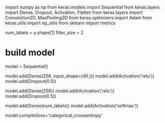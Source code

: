 import numpy as np
from keras.models import Sequential
from keras.layers import Dense, Dropout, Activation, Flatten
from keras.layers import Convolution2D, MaxPooling2D
from keras.optimizers import Adam
from keras.utils import np_utils
from sklearn import metrics 

num_labels = y.shape[1]
filter_size = 2

# build model
model = Sequential()

model.add(Dense(256, input_shape=(40,)))
model.add(Activation('relu'))
model.add(Dropout(0.5))

model.add(Dense(256))
model.add(Activation('relu'))
model.add(Dropout(0.5))

model.add(Dense(num_labels))
model.add(Activation('softmax'))

model.compile(loss='categorical_crossentropy'
